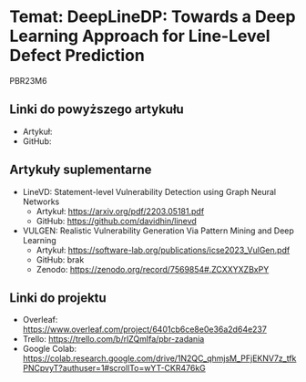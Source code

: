 # Temat: DeepLineDP: Towards a Deep Learning Approach for Line-Level Defect Prediction
PBR23M6

## Linki do powyższego artykułu
- Artykuł: 
- GitHub: 

## Artykuły suplementarne
- LineVD: Statement-level Vulnerability Detection using Graph Neural Networks
  - Artykuł: https://arxiv.org/pdf/2203.05181.pdf
  - GitHub: https://github.com/davidhin/linevd
- VULGEN: Realistic Vulnerability Generation Via Pattern Mining and Deep Learning
  - Artykuł: https://software-lab.org/publications/icse2023_VulGen.pdf
  - GitHub: brak
  - Zenodo: https://zenodo.org/record/7569854#.ZCXXYXZBxPY

## Linki do projektu
- Overleaf: https://www.overleaf.com/project/6401cb6ce8e0e36a2d64e237
- Trello: https://trello.com/b/rlZQmIfa/pbr-zadania
- Google Colab: https://colab.research.google.com/drive/1N2QC_qhmjsM_PFjEKNV7z_tfkPNCpvyT?authuser=1#scrollTo=wYT-CKR476kG
